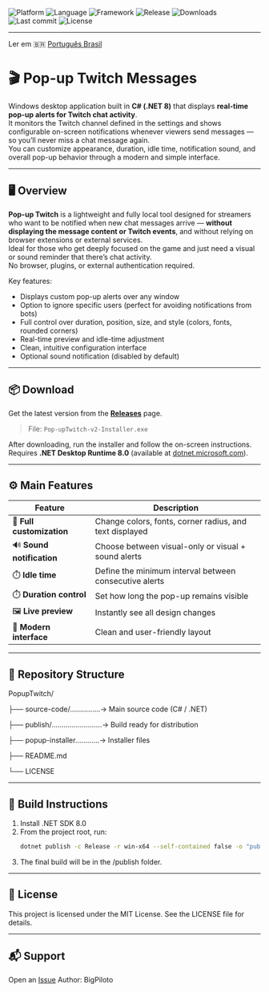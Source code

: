 ![Platform](https://img.shields.io/badge/platform-Windows-blue.svg)
![Language](https://img.shields.io/badge/language-C%23-blueviolet.svg)
![Framework](https://img.shields.io/badge/.NET-8.0-blue.svg)
![Release](https://img.shields.io/github/v/release/BigPiloto/PopupTwitch.svg)
![Downloads](https://img.shields.io/github/downloads/BigPiloto/PopupTwitch/total.svg)
![Last commit](https://img.shields.io/github/last-commit/BigPiloto/PopupTwitch.svg)
![License](https://img.shields.io/github/license/BigPiloto/PopupTwitch.svg)

---

Ler em 🇧🇷 [Português Brasil](README/pt-BR.md)

# 🎬 Pop-up Twitch Messages

Windows desktop application built in **C# (.NET 8)** that displays **real-time pop-up alerts for Twitch chat activity**.  
It monitors the Twitch channel defined in the settings and shows configurable on-screen notifications whenever viewers send messages — so you’ll never miss a chat message again.  
You can customize appearance, duration, idle time, notification sound, and overall pop-up behavior through a modern and simple interface.

---

## 🖥️ Overview

**Pop-up Twitch** is a lightweight and fully local tool designed for streamers who want to be notified when new chat messages arrive — **without displaying the message content or Twitch events**, and without relying on browser extensions or external services.  
Ideal for those who get deeply focused on the game and just need a visual or sound reminder that there’s chat activity.  
No browser, plugins, or external authentication required.

Key features:
- Displays custom pop-up alerts over any window  
- Option to ignore specific users (perfect for avoiding notifications from bots)  
- Full control over duration, position, size, and style (colors, fonts, rounded corners)  
- Real-time preview and idle-time adjustment  
- Clean, intuitive configuration interface  
- Optional sound notification (disabled by default)  

---

## 📦 Download

Get the latest version from the [**Releases**](https://github.com/BigPiloto/PopupTwitch/releases) page.  
> File: `Pop-upTwitch-v2-Installer.exe`

After downloading, run the installer and follow the on-screen instructions.  
Requires **.NET Desktop Runtime 8.0** (available at [dotnet.microsoft.com](https://dotnet.microsoft.com/en-us/download/dotnet/8.0)).

---

## ⚙️ Main Features

| Feature | Description |
|----------|-------------|
| 🎨 **Full customization** | Change colors, fonts, corner radius, and text displayed |
| 🔊 **Sound notification** | Choose between visual-only or visual + sound alerts |
| ⏱️ **Idle time** | Define the minimum interval between consecutive alerts |
| ⏱️ **Duration control** | Set how long the pop-up remains visible |
| 🖼️ **Live preview** | Instantly see all design changes |
| 🔧 **Modern interface** | Clean and user-friendly layout |

---

## 🧰 Repository Structure

PopupTwitch/  

├── source-code/...............→ Main source code (C# / .NET)  

├── publish/.........................→ Build ready for distribution  

├── popup-installer............→ Installer files  

├── README.md  

└── LICENSE  

---

## 🚀 Build Instructions

1. Install .NET SDK 8.0  
2. From the project root, run:  
   ```bash
   dotnet publish -c Release -r win-x64 --self-contained false -o "publish"
3. The final build will be in the /publish folder.

---

## 🧾 License

This project is licensed under the MIT License. See the LICENSE file for details.

---

## 📬 Support

Open an [Issue](https://github.com/BigPiloto/PopupTwitch/issues)
Author: BigPiloto
